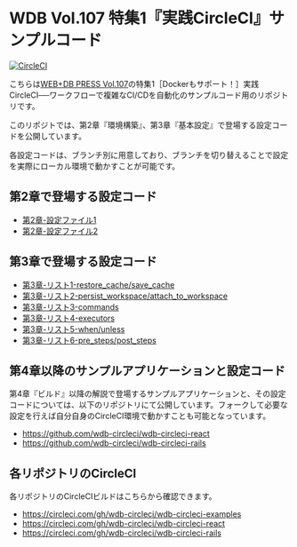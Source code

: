 # WDB Vol.107 特集1『実践CircleCI』サンプルコード

[![CircleCI](https://circleci.com/gh/wdb-circleci/wdb-circleci-examples.svg?style=svg)](https://circleci.com/gh/wdb-circleci/wdb-circleci-examples)

こちらは[WEB+DB PRESS Vol.107](https://gihyo.jp/magazine/wdpress/archive/2018/vol107)の特集1［Dockerもサポート！］実践CircleCI──ワークフローで複雑なCI/CDを自動化のサンプルコード用のリポジトリです。

このリポジトでは、第2章『環境構築』、第3章『基本設定』で登場する設定コードを公開しています。

各設定コードは、ブランチ別に用意しており、ブランチを切り替えることで設定を実際にローカル環境で動かすことが可能です。

## 第2章で登場する設定コード

- [第2章-設定ファイル1](https://github.com/wdb-circleci/wdb-circleci-examples/tree/%E7%AC%AC2%E7%AB%A0-%E8%A8%AD%E5%AE%9A%E3%83%95%E3%82%A1%E3%82%A4%E3%83%AB1)
- [第2章-設定ファイル2](https://github.com/wdb-circleci/wdb-circleci-examples/tree/%E7%AC%AC2%E7%AB%A0-%E8%A8%AD%E5%AE%9A%E3%83%95%E3%82%A1%E3%82%A4%E3%83%AB2)

## 第3章で登場する設定コード

- [第3章-リスト1-restore_cache/save_cache](https://github.com/wdb-circleci/wdb-circleci-examples/tree/%E7%AC%AC3%E7%AB%A0-%E3%83%AA%E3%82%B9%E3%83%881-restore_cache/save_cache)
- [第3章-リスト2-persist_workspace/attach_to_workspace](https://github.com/wdb-circleci/wdb-circleci-examples/tree/%E7%AC%AC3%E7%AB%A0-%E3%83%AA%E3%82%B9%E3%83%882-persist_workspace/attach_to_workspace)
- [第3章-リスト3-commands](https://github.com/wdb-circleci/wdb-circleci-examples/tree/%E7%AC%AC3%E7%AB%A0-%E3%83%AA%E3%82%B9%E3%83%883-commands)
- [第3章-リスト4-executors](https://github.com/wdb-circleci/wdb-circleci-examples/tree/%E7%AC%AC3%E7%AB%A0-%E3%83%AA%E3%82%B9%E3%83%884-executors)
- [第3章-リスト5-when/unless](https://github.com/wdb-circleci/wdb-circleci-examples/tree/%E7%AC%AC3%E7%AB%A0-%E3%83%AA%E3%82%B9%E3%83%885-when/unless)
- [第3章-リスト6-pre_steps/post_steps](https://github.com/wdb-circleci/wdb-circleci-examples/tree/%E7%AC%AC3%E7%AB%A0-%E3%83%AA%E3%82%B9%E3%83%886-pre_steps/post_steps)

## 第4章以降のサンプルアプリケーションと設定コード

第4章『ビルド』以降の解説で登場するサンプルアプリケーションと、その設定コードについては、以下のリポジトリにて公開しています。フォークして必要な設定を行えば自分自身のCircleCI環境で動かすことも可能となっています。

- https://github.com/wdb-circleci/wdb-circleci-react
- https://github.com/wdb-circleci/wdb-circleci-rails


## 各リポジトリのCircleCI

各リポジトリのCircleCIビルドはこちらから確認できます。

- https://circleci.com/gh/wdb-circleci/wdb-circleci-examples
- https://circleci.com/gh/wdb-circleci/wdb-circleci-react
- https://circleci.com/gh/wdb-circleci/wdb-circleci-rails
